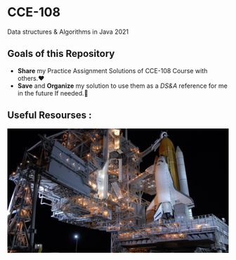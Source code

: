 # CCE-108
Data structures &amp; Algorithms in Java 2021


## Goals of this Repository
- **Share** my Practice Assignment Solutions of CCE-108 Course with others.:hearts:
- **Save** and **Organize** my solution to use them as a *DS&A* reference for me in the future If needed.:cherry_blossom:



## Useful Resourses :







![](pics/spaceship.jpg)








<!--
**astro0mar/astro0mar** 
Comment

-->

